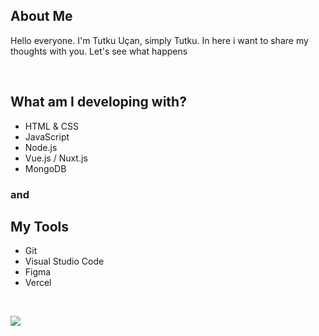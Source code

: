 ## About Me

Hello everyone. I'm Tutku Uçan, simply Tutku. In here i want to share my thoughts with you. Let's see what happens

<br>

## What am I developing with?
- HTML & CSS
- JavaScript
- Node.js
- Vue.js / Nuxt.js
- MongoDB

### and

## My Tools
- Git
- Visual Studio Code
- Figma
- Vercel

<br>

![](https://wallpapercave.com/wp/wp5026434.jpg)


